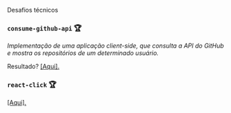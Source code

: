Desafios técnicos

### `consume-github-api` :trophy:

<p><em>Implementação de uma aplicação client-side, que consulta a API do GitHub e mostra os repositórios de um determinado usuário.</em></p>
<p>Resultado? <a href="https://aunioribeiro.com.br/consume-github-api/" target="_blank">[Aqui].</a></p>

### `react-click` :trophy:
<a href="https://react-click.vercel.app/" target="_blank">[Aqui].</a>

